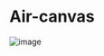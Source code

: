 # Air-canvas

![image](https://user-images.githubusercontent.com/70462853/130332121-2d32b004-7416-440c-b1c9-e8a5947f9fea.png)

